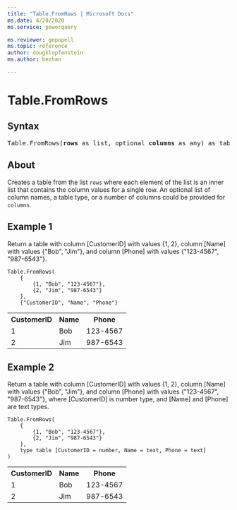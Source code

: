 ```yaml
---
title: "Table.FromRows | Microsoft Docs"
ms.date: 4/20/2020
ms.service: powerquery

ms.reviewer: gepopell
ms.topic: reference
author: dougklopfenstein
ms.author: bezhan

---
```

# Table.FromRows

## Syntax

<pre>
Table.FromRows(<b>rows</b> as list, optional <b>columns</b> as any) as table
</pre>

## About  
Creates a table from the list `rows` where each element of the list is an inner list that contains the column values for a single row. An optional list of column names, a table type, or a number of columns could be provided for `columns`.

## Example 1
Return a table with column [CustomerID] with values {1, 2}, column [Name] with values {"Bob", "Jim"}, and column [Phone] with values {"123-4567", "987-6543"}.

```powerquery-m
Table.FromRows(
    {
        {1, "Bob", "123-4567"},
        {2, "Jim", "987-6543"}
    },
    {"CustomerID", "Name", "Phone"}

```

<table> <tr> <th>CustomerID</th> <th>Name</th> <th>Phone</th> </tr> <tr> <td>1</td> <td>Bob</td> <td>123-4567</td> </tr> <tr> <td>2</td> <td>Jim</td> <td>987-6543</td> </tr> </table>

## Example 2
Return a table with column [CustomerID] with values {1, 2}, column [Name] with values {"Bob", "Jim"}, and column [Phone] with values {"123-4567", "987-6543"}, where [CustomerID] is number type, and [Name] and [Phone] are text types.

```powerquery-m
Table.FromRows(
    {
        {1, "Bob", "123-4567"},
        {2, "Jim", "987-6543"}
    },
    type table [CustomerID = number, Name = text, Phone = text]
)
```

<table> <tr> <th>CustomerID</th> <th>Name</th> <th>Phone</th> </tr> <tr> <td>1</td> <td>Bob</td> <td>123-4567</td> </tr> <tr> <td>2</td> <td>Jim</td> <td>987-6543</td> </tr> </table>
